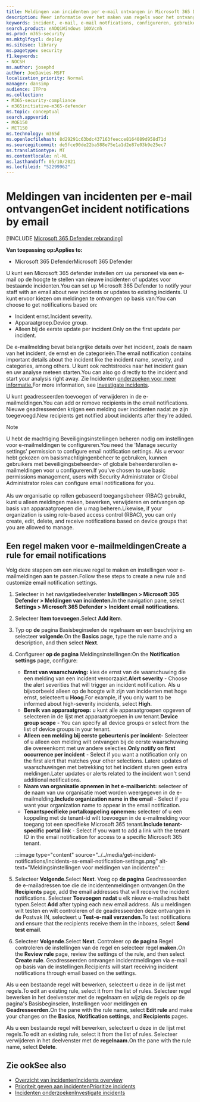 ```yaml
---
title: Meldingen van incidenten per e-mail ontvangen in Microsoft 365 Defender
description: Meer informatie over het maken van regels voor het ontvangen van e-mailmeldingen voor incidenten in Microsoft 365 Defender
keywords: incident, e-mail, e-mail notfications, configureren, gebruikers, postvak, e-mail, incidenten, analyseren, antwoord
search.product: eADQiWindows 10XVcnh
ms.prod: m365-security
ms.mktglfcycl: deploy
ms.sitesec: library
ms.pagetype: security
f1.keywords:
- NOCSH
ms.author: josephd
author: JoeDavies-MSFT
localization_priority: Normal
manager: dansimp
audience: ITPro
ms.collection:
- M365-security-compliance
- m365initiative-m365-defender
ms.topic: conceptual
search.appverid:
- MOE150
- MET150
ms.technology: m365d
ms.openlocfilehash: 8d29291c63bdc437163feecce8164089d958d71d
ms.sourcegitcommit: de5fce90de22ba588e75e1a1d2e87e03b9e25ec7
ms.translationtype: MT
ms.contentlocale: nl-NL
ms.lasthandoff: 05/10/2021
ms.locfileid: "52299962"
---
```

# <a name="get-incident-notifications-by-email"></a><span data-ttu-id="77652-104">Meldingen van incidenten per e-mail ontvangen</span><span class="sxs-lookup"><span data-stu-id="77652-104">Get incident notifications by email</span></span>

[!INCLUDE [Microsoft 365 Defender rebranding](../includes/microsoft-defender.md)]


<span data-ttu-id="77652-105">**Van toepassing op:**</span><span class="sxs-lookup"><span data-stu-id="77652-105">**Applies to:**</span></span>
- <span data-ttu-id="77652-106">Microsoft 365 Defender</span><span class="sxs-lookup"><span data-stu-id="77652-106">Microsoft 365 Defender</span></span>

<span data-ttu-id="77652-107">U kunt een Microsoft 365 defender instellen om uw personeel via een e-mail op de hoogte te stellen van nieuwe incidenten of updates voor bestaande incidenten.</span><span class="sxs-lookup"><span data-stu-id="77652-107">You can set up Microsoft 365 Defender to notify your staff with an email about new incidents or updates to existing incidents.</span></span> <span data-ttu-id="77652-108">U kunt ervoor kiezen om meldingen te ontvangen op basis van:</span><span class="sxs-lookup"><span data-stu-id="77652-108">You can choose to get notifications based on:</span></span>

- <span data-ttu-id="77652-109">Incident ernst.</span><span class="sxs-lookup"><span data-stu-id="77652-109">Incident severity.</span></span>
- <span data-ttu-id="77652-110">Apparaatgroep.</span><span class="sxs-lookup"><span data-stu-id="77652-110">Device group.</span></span>
- <span data-ttu-id="77652-111">Alleen bij de eerste update per incident.</span><span class="sxs-lookup"><span data-stu-id="77652-111">Only on the first update per incident.</span></span>

<span data-ttu-id="77652-112">De e-mailmelding bevat belangrijke details over het incident, zoals de naam van het incident, de ernst en de categorieën.</span><span class="sxs-lookup"><span data-stu-id="77652-112">The email notification contains important details about the incident like the incident name, severity, and categories, among others.</span></span> <span data-ttu-id="77652-113">U kunt ook rechtstreeks naar het incident gaan en uw analyse meteen starten.</span><span class="sxs-lookup"><span data-stu-id="77652-113">You can also go directly to the incident and start your analysis right away.</span></span> <span data-ttu-id="77652-114">Zie Incidenten [onderzoeken voor meer informatie.](investigate-incidents.md)</span><span class="sxs-lookup"><span data-stu-id="77652-114">For more information, see [Investigate incidents](investigate-incidents.md).</span></span>

<span data-ttu-id="77652-115">U kunt geadresseerden toevoegen of verwijderen in de e-mailmeldingen.</span><span class="sxs-lookup"><span data-stu-id="77652-115">You can add or remove recipients in the email notifications.</span></span> <span data-ttu-id="77652-116">Nieuwe geadresseerden krijgen een melding over incidenten nadat ze zijn toegevoegd.</span><span class="sxs-lookup"><span data-stu-id="77652-116">New recipients get notified about incidents after they're added.</span></span> 

>[!NOTE]
><span data-ttu-id="77652-117">U hebt de machtiging Beveiligingsinstellingen beheren nodig om instellingen voor e-mailmeldingen te configureren.</span><span class="sxs-lookup"><span data-stu-id="77652-117">You need the 'Manage security settings' permission to configure email notification settings.</span></span> <span data-ttu-id="77652-118">Als u ervoor hebt gekozen om basismachtigingenbeheer te gebruiken, kunnen gebruikers met beveiligingsbeheerder- of globale beheerdersrollen e-mailmeldingen voor u configureren.</span><span class="sxs-lookup"><span data-stu-id="77652-118">If you've chosen to use basic permissions management, users with Security Administrator or Global Administrator roles can configure email notifications for you.</span></span> <br> <br>
<span data-ttu-id="77652-119">Als uw organisatie op rollen gebaseerd toegangsbeheer (RBAC) gebruikt, kunt u alleen meldingen maken, bewerken, verwijderen en ontvangen op basis van apparaatgroepen die u mag beheren.</span><span class="sxs-lookup"><span data-stu-id="77652-119">Likewise, if your organization is using role-based access control (RBAC), you can only create, edit, delete, and receive notifications based on device groups that you are allowed to manage.</span></span>

## <a name="create-a-rule-for-email-notifications"></a><span data-ttu-id="77652-120">Een regel maken voor e-mailmeldingen</span><span class="sxs-lookup"><span data-stu-id="77652-120">Create a rule for email notifications</span></span>

<span data-ttu-id="77652-121">Volg deze stappen om een nieuwe regel te maken en instellingen voor e-mailmeldingen aan te passen.</span><span class="sxs-lookup"><span data-stu-id="77652-121">Follow these steps to create a new rule and customize email notification settings.</span></span>

1. <span data-ttu-id="77652-122">Selecteer in het navigatiedeelvenster **Instellingen > Microsoft 365 Defender > Meldingen van incidenten.**</span><span class="sxs-lookup"><span data-stu-id="77652-122">In the navigation pane, select **Settings > Microsoft 365 Defender > Incident email notifications**.</span></span>
2. <span data-ttu-id="77652-123">Selecteer **Item toevoegen.**</span><span class="sxs-lookup"><span data-stu-id="77652-123">Select **Add item**.</span></span>
3. <span data-ttu-id="77652-124">Typ op **de** pagina Basisbeginselen de regelnaam en een beschrijving en selecteer **volgende**.</span><span class="sxs-lookup"><span data-stu-id="77652-124">On the **Basics** page, type the rule name and a description, and then select **Next**.</span></span>
4. <span data-ttu-id="77652-125">Configureer **op de pagina** Meldingsinstellingen:</span><span class="sxs-lookup"><span data-stu-id="77652-125">On the **Notification settings** page, configure:</span></span>
    - <span data-ttu-id="77652-126">**Ernst van waarschuwing:** kies de ernst van de waarschuwing die een melding van een incident veroorzaakt.</span><span class="sxs-lookup"><span data-stu-id="77652-126">**Alert severity** - Choose the alert severities that will trigger an incident notification.</span></span> <span data-ttu-id="77652-127">Als u bijvoorbeeld alleen op de hoogte wilt zijn van incidenten met hoge ernst, selecteert u **Hoog**.</span><span class="sxs-lookup"><span data-stu-id="77652-127">For example, if you only want to be informed about high-severity incidents, select **High**.</span></span>
    - <span data-ttu-id="77652-128">**Bereik van apparaatgroep:** u kunt alle apparaatgroepen opgeven of selecteren in de lijst met apparaatgroepen in uw tenant.</span><span class="sxs-lookup"><span data-stu-id="77652-128">**Device group scope** - You can specify all device groups or select from the list of device groups in your tenant.</span></span>
    - <span data-ttu-id="77652-129">**Alleen een melding bij eerste gebeurtenis per incident-** Selecteer of u alleen een melding wilt ontvangen bij de eerste waarschuwing die overeenkomt met uw andere selecties.</span><span class="sxs-lookup"><span data-stu-id="77652-129">**Only notify on first occurrence per incident** - Select if you want a notification only on the first alert that matches your other selections.</span></span> <span data-ttu-id="77652-130">Latere updates of waarschuwingen met betrekking tot het incident sturen geen extra meldingen.</span><span class="sxs-lookup"><span data-stu-id="77652-130">Later updates or alerts related to the incident won't send additional notifications.</span></span>
    - <span data-ttu-id="77652-131">**Naam van organisatie opnemen in het e-mailbericht:** selecteer of de naam van uw organisatie moet worden weergegeven in de e-mailmelding.</span><span class="sxs-lookup"><span data-stu-id="77652-131">**Include organization name in the email** - Select if you want your organization name to appear in the email notification.</span></span>
    - <span data-ttu-id="77652-132">**Tenantspecifieke portalkoppeling opnemen:** selecteer of u een koppeling met de tenant-id wilt toevoegen in de e-mailmelding voor toegang tot een specifieke Microsoft 365 tenant.</span><span class="sxs-lookup"><span data-stu-id="77652-132">**Include tenant-specific portal link** - Select if you want to add a link with the tenant ID in the email notification for access to a specific Microsoft 365 tenant.</span></span>

    :::image type="content" source="../../media/get-incident-notifications/incidents-ss-email-notification-settings.png" alt-text="Meldingsinstellingen voor meldingen van incidenten":::

5. <span data-ttu-id="77652-134">Selecteer **Volgende**.</span><span class="sxs-lookup"><span data-stu-id="77652-134">Select **Next**.</span></span> <span data-ttu-id="77652-135">Voeg op **de pagina** Geadresseerden de e-mailadressen toe die de incidentenmeldingen ontvangen.</span><span class="sxs-lookup"><span data-stu-id="77652-135">On the **Recipients** page, add the email addresses that will receive the incident notifications.</span></span> <span data-ttu-id="77652-136">Selecteer **Toevoegen nadat** u elk nieuw e-mailadres hebt typen.</span><span class="sxs-lookup"><span data-stu-id="77652-136">Select **Add** after typing each new email address.</span></span> <span data-ttu-id="77652-137">Als u meldingen wilt testen en wilt controleren of de geadresseerden deze ontvangen in de Postvak IN, selecteert u **Test-e-mail verzenden.**</span><span class="sxs-lookup"><span data-stu-id="77652-137">To test notifications and ensure that the recipients receive them in the inboxes, select **Send test email**.</span></span> 
6. <span data-ttu-id="77652-138">Selecteer **Volgende**.</span><span class="sxs-lookup"><span data-stu-id="77652-138">Select **Next**.</span></span> <span data-ttu-id="77652-139">Controleer op **de pagina** Regel controleren de instellingen van de regel en selecteer regel **maken.**</span><span class="sxs-lookup"><span data-stu-id="77652-139">On the **Review rule** page, review the settings of the rule, and then select **Create rule**.</span></span> <span data-ttu-id="77652-140">Geadresseerden ontvangen incidentmeldingen via e-mail op basis van de instellingen.</span><span class="sxs-lookup"><span data-stu-id="77652-140">Recipients will start receiving incident notifications through email based on the settings.</span></span>

<span data-ttu-id="77652-141">Als u een bestaande regel wilt bewerken, selecteert u deze in de lijst met regels.</span><span class="sxs-lookup"><span data-stu-id="77652-141">To edit an existing rule, select it from the list of rules.</span></span> <span data-ttu-id="77652-142">Selecteer regel bewerken in het  deelvenster met de regelnaam en wijzig de regels op de pagina's Basisbeginselen, Instellingen voor meldingen **en** **Geadresseerden.**</span><span class="sxs-lookup"><span data-stu-id="77652-142">On the pane with the rule name, select **Edit rule** and make your changes on the **Basics**, **Notification settings**, and **Recipients** pages.</span></span>

<span data-ttu-id="77652-143">Als u een bestaande regel wilt bewerken, selecteert u deze in de lijst met regels.</span><span class="sxs-lookup"><span data-stu-id="77652-143">To edit an existing rule, select it from the list of rules.</span></span> <span data-ttu-id="77652-144">Selecteer verwijderen in het deelvenster met de **regelnaam.**</span><span class="sxs-lookup"><span data-stu-id="77652-144">On the pane with the rule name, select **Delete**.</span></span>

## <a name="see-also"></a><span data-ttu-id="77652-145">Zie ook</span><span class="sxs-lookup"><span data-stu-id="77652-145">See also</span></span>
- [<span data-ttu-id="77652-146">Overzicht van incidenten</span><span class="sxs-lookup"><span data-stu-id="77652-146">Incidents overview</span></span>](incidents-overview.md)
- [<span data-ttu-id="77652-147">Prioriteit geven aan incidenten</span><span class="sxs-lookup"><span data-stu-id="77652-147">Prioritize incidents</span></span>](incident-queue.md)
- [<span data-ttu-id="77652-148">Incidenten onderzoeken</span><span class="sxs-lookup"><span data-stu-id="77652-148">Investigate incidents</span></span>](investigate-incidents.md)
